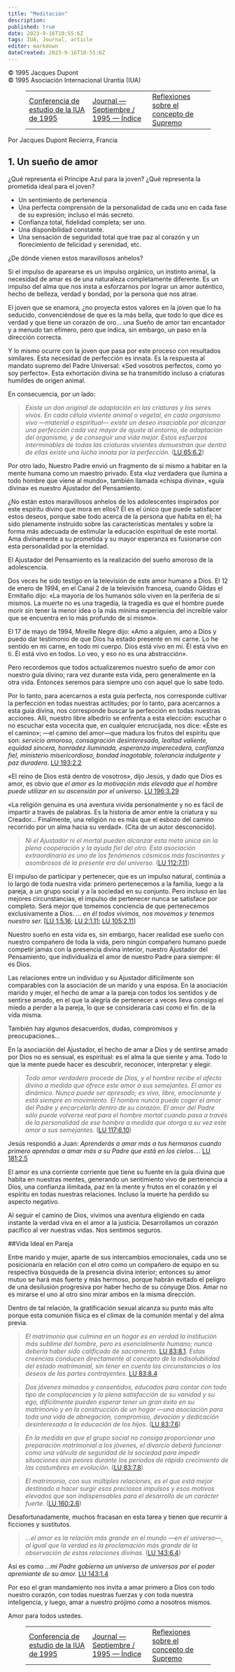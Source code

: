 ```yaml
---
title: "Meditación"
description: 
published: true
date: 2023-9-16T10:55:6Z
tags: IUA, Journal, article
editor: markdown
dateCreated: 2023-9-16T10:55:6Z
---
```


<p class="v-card v-sheet theme--light grey lighten-3 px-2">© 1995 Jacques Dupont<br>© 1995 Asociación Internacional Urantia (IUA)</p>
<figure class="table chapter-navigator">
  <table>
    <tbody>
      <tr>
        <td>
        <a href="/es/article/IUA_Journal/IUA_1995_Study_Conference">
          <span class="mdi mdi-arrow-left-drop-circle"></span><span class="pl-2">Conferencia de estudio de la IUA de 1995</span>
        </a>
        </td>
        <td>
        <a href="/es/index/articles_iua_journal#journal-septiembre-/-1995">
          <span class="mdi mdi-book-open-variant"></span><span class="pl-2">Journal — Septiembre / 1995 — Índice</span>
        </a>
        </td>
        <td>
        <a href="/es/article/Pekka_Markus/Reflections_on_the_Concept_of_the_Supreme">
          <span class="pr-2">Reflexiones sobre el concepto de Supremo</span><span class="mdi mdi-arrow-right-drop-circle"></span>
        </a>
        </td>
      </tr>
    </tbody>
  </table>
</figure>


Por Jacques Dupont
Recierra, Francia

## 1. Un sueño de amor

¿Qué representa el Príncipe Azul para la joven? ¿Qué representa la prometida ideal para el joven?

* Un sentimiento de pertenencia
* Una perfecta comprensión de la personalidad de cada uno en cada fase de su expresión; incluso el más secreto.
* Confianza total, fidelidad completa; ser uno.
* Una disponibilidad constante.
* Una sensación de seguridad total que trae paz al corazón y un florecimiento de felicidad y serenidad, etc.

¿De dónde vienen estos maravillosos anhelos?

Si el impulso de aparearse es un impulso orgánico, un instinto animal, la necesidad de amar es de una naturaleza completamente diferente. Es un impulso del alma que nos insta a esforzarnos por lograr un amor auténtico, hecho de belleza, verdad y bondad, por la persona que nos atrae.

El joven que se enamora, ¿no proyecta estos valores en la joven que lo ha seducido, convenciéndose de que es la más bella, que todo lo que dice es verdad y que tiene un corazón de oro... una Sueño de amor tan encantador y a menudo tan efímero, pero que indica, sin embargo, un paso en la dirección correcta.

Y lo mismo ocurre con la joven que pasa por este proceso con resultados similares. Esta necesidad de perfección es innata. Es la respuesta al mandato supremo del Padre Universal: «Sed vosotros perfectos, como yo soy perfecto». Esta exhortación divina se ha transmitido incluso a criaturas humildes de origen animal.

En consecuencia, por un lado:

> _Existe un don original de adaptación en las criaturas y los seres vivos. En cada célula *viviente* animal o vegetal, en cada organismo *vivo* —material o espiritual— existe un deseo insaciable por alcanzar una perfección cada vez mayor de ajuste al entorno, de adaptación del organismo, y de conseguir una vida mejor. Estos esfuerzos interminables de todas las criaturas vivientes demuestran que dentro de ellas existe una lucha innata por la perfección._ ([LU 65:6.2](/es/The_Urantia_Book/65#p6_2))

Por otro lado, Nuestro Padre envió un fragmento de sí mismo a habitar en la mente humana como un maestro privado. Esta «luz verdadera que ilumina a todo hombre que viene al mundo», también llamada «chispa divina», «guía divina» es nuestro Ajustador del Pensamiento.

¿No están estos maravillosos anhelos de los adolescentes inspirados por este espíritu divino que mora en ellos? Él es el único que puede satisfacer estos deseos, porque sabe todo acerca de la persona que habita en él; ha sido plenamente instruido sobre las características mentales y sobre la forma más adecuada de estimular la educación espiritual de este mortal. Ama divinamente a su prometida y su mayor esperanza es fusionarse con esta personalidad por la eternidad.

El Ajustador del Pensamiento es la realización del sueño amoroso de la adolescencia.

Dos veces he sido testigo en la televisión de este amor humano a Dios. El 12 de enero de 1994, en el Canal 2 de la televisión francesa, cuando Gildas el Ermitaño dijo: «La mayoría de los humanos sólo viven en la periferia de sí mismos. La muerte no es una tragedia, la tragedia es que el hombre puede morir sin tener la menor idea o la más mínima experiencia del increíble valor que se encuentra en lo más profundo de sí mismo».

El 17 de mayo de 1994, Mireille Negre dijo: «Amo a alguien, amo a Dios y puedo dar testimonio de que Dios ha estado presente en mi carne. Lo he sentido en mi carne, en todo mi cuerpo. Dios está vivo en mí. Él está vivo en ti. Él está vivo en todos. Lo veo, y eso no es una abstracción».

Pero recordemos que todos actualizaremos nuestro sueño de amor con nuestro guía divino; rara vez durante esta vida, pero generalmente en la otra vida. Entonces seremos para siempre uno con aquel que lo sabe todo.

Por lo tanto, para acercarnos a esta guía perfecta, nos corresponde cultivar la perfección en todas nuestras actitudes; por lo tanto, para acercarnos a esta guía divina, nos corresponde buscar la perfección en todas nuestras acciones. Allí, nuestro libre albedrío se enfrenta a esta elección: escuchar o no escuchar esta vocecita que, en cualquier encrucijada, nos dice: «Éste es el camino»; —el camino del amor—que madura los frutos del espíritu que son: _servicio amoroso, consagración desinteresada, lealtad valiente, equidad sincera, honradez iluminada, esperanza imperecedera, confianza fiel, ministerio misericordioso, bondad inagotable, tolerancia indulgente y paz duradera_. [LU 193:2.2](/es/The_Urantia_Book/193#p2_2)

«El reino de Dios está dentro de vosotros», dijo Jesús, y dado que Dios es amor, es obvio que _el amor es la motivación más elevada que el hombre puede utilizar en su ascensión por el universo_. [LU 196:3.29](/es/The_Urantia_Book/196#p3_29)

«La religión genuina es una aventura vivida personalmente y no es fácil de impartir a través de palabras. Es la historia de amor entre la criatura y su Creador... Finalmente, una religión no es más que el esbozo del camino recorrido por un alma hacia su verdad». (Cita de un autor desconocido).

> _Ni el Ajustador ni el mortal pueden alcanzar esta meta única sin la plena cooperación y la ayuda fiel del otro. Esta asociación extraordinaria es uno de los fenómenos cósmicos más fascinantes y asombrosos de la presente era del universo._ ([LU 112:7.11](/es/The_Urantia_Book/112#p7_11))

El impulso de participar y pertenecer, que es un impulso natural, continúa a lo largo de toda nuestra vida: primero pertenecemos a la familia, luego a la pareja, a un grupo social y a la sociedad en su conjunto. Pero incluso en las mejores circunstancias, el impulso de pertenecer nunca se satisface por completo. Será mejor que tomemos conciencia de que pertenecemos exclusivamente a Dios. _... en él todos vivimos, nos movemos y tenemos nuestro ser._ [[LU 1:5.16](/es/The_Urantia_Book/1#p5_16); [LU 2:1.11](/es/The_Urantia_Book/2#p1_11); [LU 105:2.11](/es/The_Urantia_Book/105#p2_11)]

Nuestro sueño en esta vida es, sin embargo, hacer realidad ese sueño con nuestro compañero de toda la vida, pero ningún compañero humano puede competir jamás con la presencia divina interior, nuestro Ajustador del Pensamiento, que individualiza el amor de nuestro Padre para siempre: él es Dios.

Las relaciones entre un individuo y su Ajustador difícilmente son comparables con la asociación de un marido y una esposa. En la asociación marido y mujer, el hecho de amar a la pareja con todos los sentidos y de sentirse amado, en el que la alegría de pertenecer a veces lleva consigo el miedo a perder a la pareja, lo que se consideraría casi como el fin. de la vida misma.

También hay algunos desacuerdos, dudas, compromisos y preocupaciones...

En la asociación del Ajustador, el hecho de amar a Dios y de sentirse amado por Dios no es sensual, es espiritual: es el alma la que siente y ama. Todo lo que la mente puede hacer es descubrir, reconocer, interpretar y elegir.

> _Todo amor verdadero procede de Dios, y el hombre recibe el afecto divino a medida que ofrece este amor a sus semejantes. El amor es dinámico. Nunca puede ser apresado; es vivo, libre, emocionante y está siempre en movimiento. El hombre nunca puede coger el amor del Padre y encarcelarlo dentro de su corazón. El amor del Padre sólo puede volverse real para el hombre mortal cuando pasa a través de la personalidad de ese hombre a medida que otorga a su vez este amor a sus semejantes._ ([LU 117:6.10](/es/The_Urantia_Book/117#p6_10))

Jesús respondió a Juan: _Aprenderás a amar más a tus hermanos cuando primero aprendas a amar más a su Padre que está en los cielos..._. [LU 181:2.5](/es/The_Urantia_Book/181#p2_5)

El amor es una corriente corriente que tiene su fuente en la guía divina que habita en nuestras mentes, generando un sentimiento vivo de pertenencia a Dios, una confianza ilimitada, paz en la mente y frutos en el corazón y el espíritu en todas nuestras relaciones. Incluso la muerte ha perdido su aspecto negativo.

Al seguir el camino de Dios, vivimos una aventura eligiendo en cada instante la verdad viva en el amor a la justicia. Desarrollamos un corazón pacífico al ver nuestras vidas. Nos sentimos seguros.

##Vida Ideal en Pareja

Entre marido y mujer, aparte de sus intercambios emocionales, cada uno se posicionaría en relación con el otro como un compañero de equipo en su respectiva búsqueda de la presencia divina interior; entonces su amor mutuo se hará más fuerte y más hermoso, porque habrán evitado el peligro de una desilusión progresiva por haber hecho de su cónyuge Dios. Amar no es mirarse el uno al otro sino mirar ambos en la misma dirección.

Dentro de tal relación, la gratificación sexual alcanza su punto más alto porque esta comunión física es el clímax de la comunión mental y del alma previa.

> _El matrimonio que culmina en un hogar es en verdad la institución más sublime del hombre, pero es esencialmente humano; nunca debería haber sido calificado de sacramento._ [LU 83:8.1](/es/The_Urantia_Book/83#p8_1). _Estas creencias conducen directamente al concepto de la indisolubilidad del estado matrimonial, sin tener en cuenta las circunstancias o los deseos de las partes contrayentes._ [LU 83:8.4](/es/The_Urantia_Book/83#p8_4)

> _Dos jóvenes mimados y consentidos, educados para contar con todo tipo de complacencias y la plena satisfacción de su vanidad y su ego, difícilmente pueden esperar tener un gran éxito en su matrimonio y en la construcción de un hogar —una asociación para toda una vida de abnegación, compromiso, devoción y dedicación desinteresada a la educación de los hijos._ ([LU 83:7.6](/es/The_Urantia_Book/83#p7_6))

> _En la medida en que el grupo social no consiga proporcionar una preparación matrimonial a los jóvenes, el divorcio deberá funcionar como una válvula de seguridad de la sociedad para impedir situaciones aún peores durante los períodos de rápido crecimiento de las costumbres en evolución._ ([LU 83:7.8](/es/The_Urantia_Book/83#p7_8))

> _El matrimonio, con sus múltiples relaciones, es el que está mejor destinado a hacer surgir esos preciosos impulsos y esos motivos elevados que son indispensables para el desarrollo de un carácter fuerte._ ([LU 160:2.6](/es/The_Urantia_Book/160#p2_6))

Desafortunadamente, muchos fracasan en esta tarea y tienen que recurrir a ficciones y sustitutos.

> _...el amor es la relación más grande en el mundo —en el universo—, al igual que la verdad es la proclamación más grande de la observación de estas relaciones divinas._ ([LU 143:6.4](/es/The_Urantia_Book/143#p6_4))

Así es como _...mi Padre gobierna un universo de universos por el poder apremiante de su amor._ [LU 143:1.4](/es/The_Urantia_Book/143#p1_4)

Por eso el gran mandamiento nos invita a amar primero a Dios con todo nuestro corazón, con todas nuestras fuerzas y con toda nuestra inteligencia, y luego, amar a nuestro prójimo como a nosotros mismos.

Amor para todos ustedes.



<figure class="table chapter-navigator">
  <table>
    <tbody>
      <tr>
        <td>
        <a href="/es/article/IUA_Journal/IUA_1995_Study_Conference">
          <span class="mdi mdi-arrow-left-drop-circle"></span><span class="pl-2">Conferencia de estudio de la IUA de 1995</span>
        </a>
        </td>
        <td>
        <a href="/es/index/articles_iua_journal#journal-septiembre-/-1995">
          <span class="mdi mdi-book-open-variant"></span><span class="pl-2">Journal — Septiembre / 1995 — Índice</span>
        </a>
        </td>
        <td>
        <a href="/es/article/Pekka_Markus/Reflections_on_the_Concept_of_the_Supreme">
          <span class="pr-2">Reflexiones sobre el concepto de Supremo</span><span class="mdi mdi-arrow-right-drop-circle"></span>
        </a>
        </td>
      </tr>
    </tbody>
  </table>
</figure>
